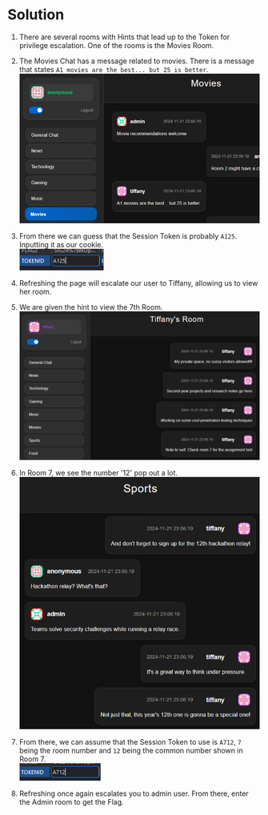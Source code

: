 # Solution

1. There are several rooms with Hints that lead up to the Token for privilege escalation. One of the rooms is the Movies Room.

2. The Movies Chat has a message related to movies. There is a message that states `A1 movies are the best... but 25 is better`.
![Movies Chat](movies.png)

3. From there we can guess that the Session Token is probably `A125`. Inputting it as our cookie.\
![A125](a125.png)

4. Refreshing the page will escalate our user to Tiffany, allowing us to view her room.

5. We are given the hint to view the 7th Room.
![Hint 2](hint2.png)

6. In Room 7, we see the number '12' pop out a lot.
![12](12.png)

7. From there, we can assume that the Session Token to use is `A712`, `7` being the room number and `12` being the common number shown in Room 7. \
![A712](A712.png)

8. Refreshing once again escalates you to admin user. From there, enter the Admin room to get the Flag.
